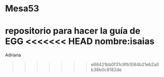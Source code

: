 # Mesa53
repositorio para hacer la guía de EGG
<<<<<<< HEAD
nombre:isaias
=======
Adriana
>>>>>>> e68421bb0f31c9fb1084b21eb2a0b38b0c8182de
